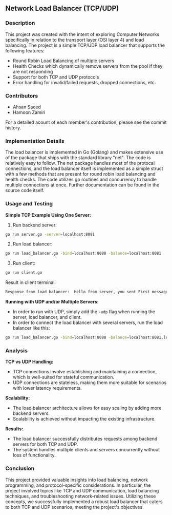 ## Network Load Balancer (TCP/UDP)

### Description

This project was created with the intent of exploring Computer Networks specifically in
relation to the transport layer (OSI layer 4) and load balancing. The project is a simple 
TCP/UDP load balancer that supports the following features:

-   Round Robin Load Balancing of multiple servers
-   Health Checks which dynamically remove servers from the pool if they are not responding
-   Support for both TCP and UDP protocols
-   Error handling for invalid/failed requests, dropped connections, etc.

### Contributors

-   Ahsan Saeed
-   Hamoon Zamiri

For a detailed acount of each member's contribution, please see the commit history.

### Implementation Details

The load balancer is implemented in Go (Golang) and makes extensive use of the package that ships with the standard library "net". The code is relatively easy to follow. The net package handles most of the protocal connections, and the load balancer itself is implemented as a simple struct with a few methods that are present for round robin load balancing and health checks. The code utilizes go routines and concurrency to handle multiple connections at once. Further documentation can be found in the source code itself.

### Usage and Testing

 **Simple TCP Example Using One Server:**
 1. Run backend server:
 ```bash
 go run server.go -server=localhost:8081
 ```

 2. Run load balancer:
 ```bash
 go run load_balancer.go -bind=localhost:8080 -balance=localhost:8081
 ```
 
 3. Run client:
```bash
go run client.go
```

Result in client terminal:
```bash
Response from load balancer:  Hello from server, you sent First message to load balancer
```

**Running with UDP and/or Multiple Servers:**
-   In order to run with UDP, simply add the `-udp` flag when running the server, load balancer, and client.
-   In order to connect the load balancer with several servers, run the load balancer like this: 
 ```bash
 go run load_balancer.go -bind=localhost:8080 -balance=localhost:8081,localhost:8082
 ```

### Analysis
**TCP vs UDP Handling:**
-   TCP connections involve establishing and maintaining a connection, which is well-suited for stateful communication.
-   UDP connections are stateless, making them more suitable for scenarios with lower latency requirements.

**Scalability:**
-   The load balancer architecture allows for easy scaling by adding more backend servers.
-   Scalability is achieved without impacting the existing infrastructure.

**Results:**
-   The load balancer successfully distributes requests among backend servers for both TCP and UDP.
-   The system handles multiple clients and servers concurrently without loss of functionality.

### Conclusion
This project provided valuable insights into load balancing, network programming, and protocol-specific considerations. In particular, the project involved topics like TCP and UDP communication, load balancing techniques, and troubleshooting network-related issues. Utilizing these concepts, we successfully implemented a robust load balancer that caters to both TCP and UDP scenarios, meeting the project's objectives.